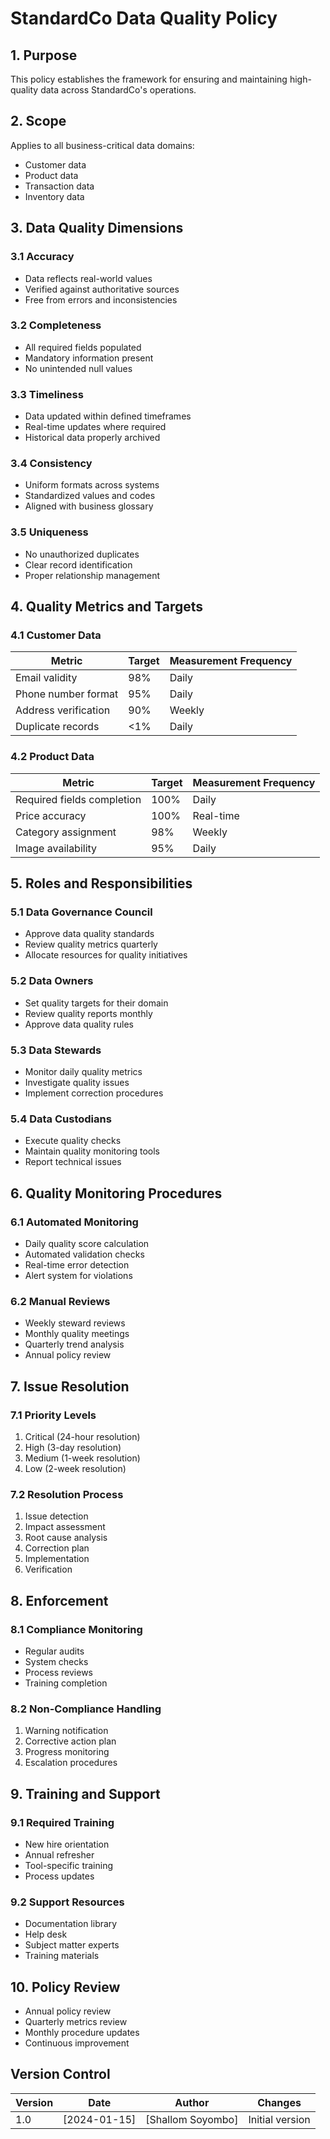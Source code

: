 # StandardCo Data Quality Policy

## 1. Purpose
This policy establishes the framework for ensuring and maintaining high-quality data across StandardCo's operations.

## 2. Scope
Applies to all business-critical data domains:
- Customer data
- Product data
- Transaction data
- Inventory data

## 3. Data Quality Dimensions

### 3.1 Accuracy
- Data reflects real-world values
- Verified against authoritative sources
- Free from errors and inconsistencies

### 3.2 Completeness
- All required fields populated
- Mandatory information present
- No unintended null values

### 3.3 Timeliness
- Data updated within defined timeframes
- Real-time updates where required
- Historical data properly archived

### 3.4 Consistency
- Uniform formats across systems
- Standardized values and codes
- Aligned with business glossary

### 3.5 Uniqueness
- No unauthorized duplicates
- Clear record identification
- Proper relationship management

## 4. Quality Metrics and Targets

### 4.1 Customer Data
| Metric | Target | Measurement Frequency |
|--------|--------|---------------------|
| Email validity | 98% | Daily |
| Phone number format | 95% | Daily |
| Address verification | 90% | Weekly |
| Duplicate records | <1% | Daily |

### 4.2 Product Data
| Metric | Target | Measurement Frequency |
|--------|--------|---------------------|
| Required fields completion | 100% | Daily |
| Price accuracy | 100% | Real-time |
| Category assignment | 98% | Weekly |
| Image availability | 95% | Daily |

## 5. Roles and Responsibilities

### 5.1 Data Governance Council
- Approve data quality standards
- Review quality metrics quarterly
- Allocate resources for quality initiatives

### 5.2 Data Owners
- Set quality targets for their domain
- Review quality reports monthly
- Approve data quality rules

### 5.3 Data Stewards
- Monitor daily quality metrics
- Investigate quality issues
- Implement correction procedures

### 5.4 Data Custodians
- Execute quality checks
- Maintain quality monitoring tools
- Report technical issues

## 6. Quality Monitoring Procedures

### 6.1 Automated Monitoring
- Daily quality score calculation
- Automated validation checks
- Real-time error detection
- Alert system for violations

### 6.2 Manual Reviews
- Weekly steward reviews
- Monthly quality meetings
- Quarterly trend analysis
- Annual policy review

## 7. Issue Resolution

### 7.1 Priority Levels
1. Critical (24-hour resolution)
2. High (3-day resolution)
3. Medium (1-week resolution)
4. Low (2-week resolution)

### 7.2 Resolution Process
1. Issue detection
2. Impact assessment
3. Root cause analysis
4. Correction plan
5. Implementation
6. Verification

## 8. Enforcement

### 8.1 Compliance Monitoring
- Regular audits
- System checks
- Process reviews
- Training completion

### 8.2 Non-Compliance Handling
1. Warning notification
2. Corrective action plan
3. Progress monitoring
4. Escalation procedures

## 9. Training and Support

### 9.1 Required Training
- New hire orientation
- Annual refresher
- Tool-specific training
- Process updates

### 9.2 Support Resources
- Documentation library
- Help desk
- Subject matter experts
- Training materials

## 10. Policy Review
- Annual policy review
- Quarterly metrics review
- Monthly procedure updates
- Continuous improvement

## Version Control
| Version | Date | Author | Changes |
|---------|------|--------|---------|
| 1.0 | [2024-01-15] | [Shallom Soyombo] | Initial version |